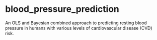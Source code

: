 # blood_pressure_prediction
An OLS and Bayesian combined approach to predicting resting blood pressure in humans with various levels of cardiovascular disease (CVD) risk.
